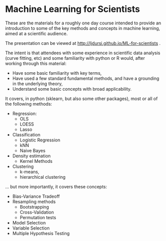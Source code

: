 # Machine Learning for Scientists

These are the materials for a roughly one day course intended to
provide an introduction to some of the key methods and concepts in
machine learning, aimed at a scientific audience.

The presentation can be viewed at http://ljdursi.github.io/ML-for-scientists . 

The intent is that attendees with some experience in scientific
data analysis (curve fitting, etc) and some familiarity with python
or R would, after working through this material:

* Have some basic familiarity with key terms,
* Have used a few standard fundamental methods, and have a grounding in the underlying theory,
* Understand some basic concepts with broad applicability.

It covers, in python (sklearn, but also some other packages), most or all of the following methods:

* Regression:
   - OLS
   - LOESS
   - Lasso
* Classification
   - Logistic Regression
   - kNN
   - Naive Bayes
* Density estimation
   - Kernel Methods
* Clustering
   - k-means,
   - hierarchical clustering

... but more importantly, it covers these concepts:

* Bias-Variance Tradeoff
* Resampling methods
   * Bootstrapping
   * Cross-Validation
   * Permutation tests
* Model Selection
* Variable Selection
* Multiple Hypothesis Testing
